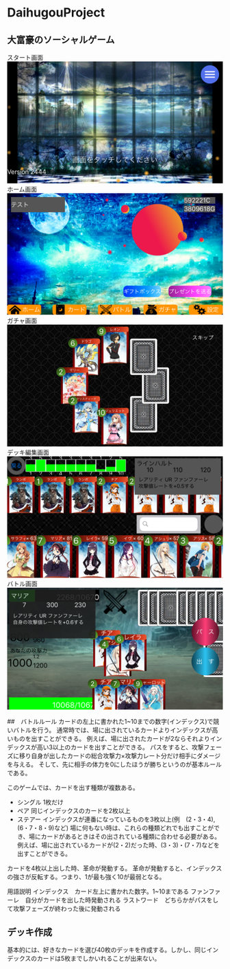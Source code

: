 # DaihugouProject
## 大富豪のソーシャルゲーム
スタート画面
![画像](Images/Start.png)
ホーム画面
![画像](Images/Home.png)
ガチャ画面
![画像](Images/gatya.png)
デッキ編集画面
![画像](Images/deck.png)
バトル画面
![画像](Images/Battle.png)


##　バトルルール
カードの左上に書かれた1~10までの数字(インデックス)で競いバトルを行う。
通常時では、場に出されているカードよりインデックスが高いものを出すことができる。
例えば、場に出されたカードが2ならそれよりインデックスが高い3以上のカードを出すことができる。
パスをすると、攻撃フェーズに移り自身が出したカードの総合攻撃力×攻撃力レート分だけ相手にダメージを与える。
そして、先に相手の体力を0にしたほうが勝ちというのが基本ルールである。

このゲームでは、カードを出す種類が複数ある。
 - シングル 1枚だけ
 - ペア 同じインデックスのカードを2枚以上
 - ステアー インデックスが連番になっているものを3枚以上(例　(2・3・4), (6・7・8・9)など)
場に何もない時は、これらの種類どれでも出すことができ、場にカードがあるときはその出されている種類に合わせる必要がある。
例えば、場に出されているカードが(2・2)だった時、(3・3)・(7・7)などを出すことができる。

カードを4枚以上出した時、革命が発動する。
革命が発動すると、インデックスの強さが反転する。つまり、1が最も強く10が最弱となる。

用語説明
インデックス　カード左上に書かれた数字。1~10まである
ファンファーレ　自分がカードを出した時発動される
ラストワード　どちらかがパスをして攻撃フェーズが終わった後に発動される

## デッキ作成
基本的には、好きなカードを選び40枚のデッキを作成する。しかし、同じインデックスのカードは5枚までしかいれることが出来ない。
